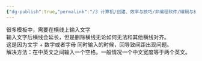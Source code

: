 ```yaml
---
{"dg-publish":true,"permalink":"/3 计算机/创建、效率与技巧/非编程软件/编辑与格式/msoffice/我的office trick/关于下划线对齐/","title":"关于下划线对齐"}
---
```



很多模板中，需要在横线上输入文字  
输入文字后横线会延长，但是删除横线无论如何无法和其他横线对齐。  
这是因为文字 + 数字或者字母 同时输入的时候，回导致间距出现问题。  
解决方法：在中英文之间输入一个空格。一般情况一个中文宽度等于两个英文。